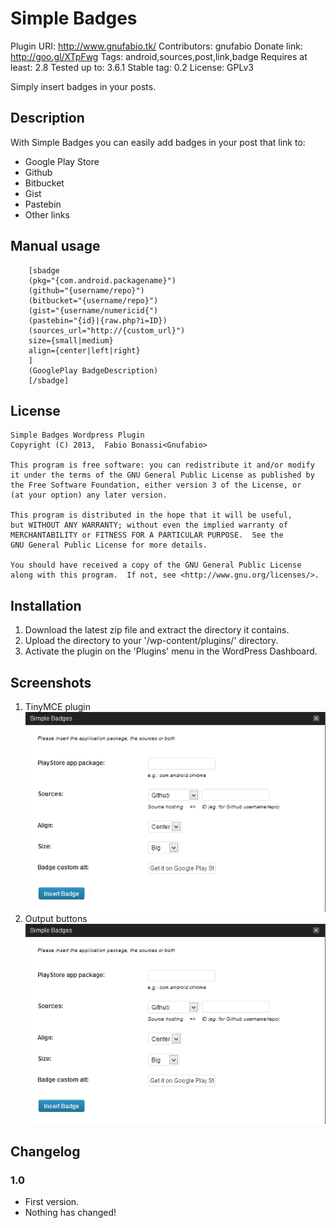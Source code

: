 # Simple Badges #
Plugin URI: http://www.gnufabio.tk/
Contributors: gnufabio
Donate link: http://goo.gl/XTpFwg
Tags: android,sources,post,link,badge
Requires at least: 2.8
Tested up to: 3.6.1
Stable tag: 0.2
License: GPLv3

Simply insert badges in your posts.

## Description ##
With Simple Badges you can easily add badges in your post that link to:
* Google Play Store
* Github
* Bitbucket
* Gist
* Pastebin
* Other links

## Manual usage ##
		[sbadge 
		(pkg="{com.android.packagename}") 
		(github="{username/repo}") 
		(bitbucket="{username/repo}") 
		(gist="{username/numericid{") 
		(pastebin="{id}|{raw.php?i=ID}) 
		(sources_url="http://{custom_url}") 
		size={small|medium} 
		align={center|left|right}
		]
		(GooglePlay BadgeDescription)
		[/sbadge]

## License ##
	Simple Badges Wordpress Plugin
    Copyright (C) 2013,  Fabio Bonassi<Gnufabio>

    This program is free software: you can redistribute it and/or modify
    it under the terms of the GNU General Public License as published by
    the Free Software Foundation, either version 3 of the License, or
    (at your option) any later version.

    This program is distributed in the hope that it will be useful,
    but WITHOUT ANY WARRANTY; without even the implied warranty of
    MERCHANTABILITY or FITNESS FOR A PARTICULAR PURPOSE.  See the
    GNU General Public License for more details.

    You should have received a copy of the GNU General Public License
    along with this program.  If not, see <http://www.gnu.org/licenses/>.
	
## Installation ##
1. Download the latest zip file and extract the directory it contains.
2. Upload the directory to your '/wp-content/plugins/' directory.
3. Activate the plugin on the 'Plugins' menu in the WordPress Dashboard.

## Screenshots ##
1. TinyMCE plugin
![screenshot-1]
2. Output buttons
![screenshot-2]

## Changelog ##
### 1.0 ###
* First version.
* Nothing has changed!

[screenshot-1]: https://github.com/gnufabio/wp_simple_badges_plugin/blob/master/screenshot-1.png
[screenshot-2]: https://github.com/gnufabio/wp_simple_badges_plugin/blob/master/screenshot-1.png